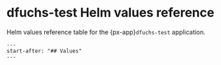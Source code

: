 ```{px-app-values} dfuchs-test
```

# dfuchs-test Helm values reference

Helm values reference table for the {px-app}`dfuchs-test` application.

```{include} ../../../applications/dfuchs-test/README.md
---
start-after: "## Values"
---
```